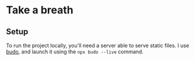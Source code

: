 # Take a breath

## Setup

To run the project locally, you'll need a server able to serve static files. I use [budo](https://www.npmjs.com/package/budo), and launch it using the `npx budo --live` command.
